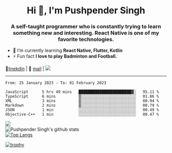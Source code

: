 <h1 align="center">Hi 👋, I'm Pushpender Singh</h1>
<h3 align="center">A self-taught programmer who is constantly trying to learn something new and interesting. React Native is one of my favorite technologies.</h3>

- 🌱 I’m currently learning **React Native, Flutter, Kotlin**
- ⚡ Fun fact **I love to play Badminton and Football.**

👔[linekdin](https://www.linkedin.com/in/pushpender-singh-240061202/) | 📧 [mail](mailto:pushpendersingh@p2devs.com) | ![](https://komarev.com/ghpvc/?username=pushpender-singh-ap&color=blue)


---

<!--START_SECTION:waka-->

```text
From: 25 January 2023 - To: 01 February 2023

JavaScript      5 hrs 49 mins   ███████████████████████▓░   95.11 %
TypeScript      6 mins          ▒░░░░░░░░░░░░░░░░░░░░░░░░   01.86 %
XML             3 mins          ▒░░░░░░░░░░░░░░░░░░░░░░░░   00.94 %
Markdown        2 mins          ▒░░░░░░░░░░░░░░░░░░░░░░░░   00.79 %
JSON            1 min           ░░░░░░░░░░░░░░░░░░░░░░░░░   00.49 %
Objective-C++   1 min           ░░░░░░░░░░░░░░░░░░░░░░░░░   00.47 %
```

<!--END_SECTION:waka-->

<img align="left" src="https://github-readme-streak-stats.herokuapp.com/?user=pushpender-singh-ap&theme=dark" /></br>
![Pushpender Singh's github stats](https://github-readme-stats.vercel.app/api?username=pushpender-singh-ap&show_icons=true&theme=radical&count_private=true)</br>
[![Top Langs](https://github-readme-stats.vercel.app/api/top-langs/?username=pushpender-singh-ap&theme=radical)](https://github.com/pushpender-singh-ap/github-readme-stats)

[![trophy](https://github-profile-trophy.vercel.app/?username=pushpender-singh-ap&theme=radical)](https://github.com/pushpender-singh-ap/pushpender-singh-ap)
